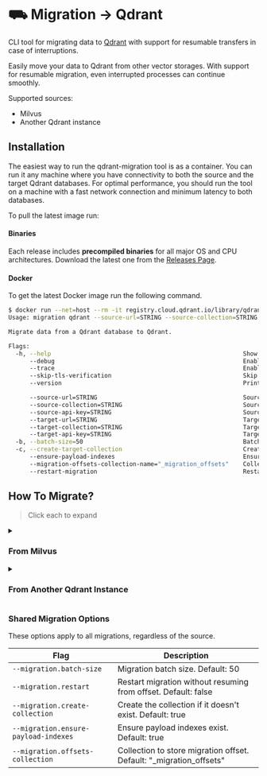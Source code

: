 # ⛟ Migration → Qdrant

CLI tool for migrating data to [Qdrant](http://qdrant.tech) with support for resumable transfers in case of interruptions.

Easily move your data to Qdrant from other vector storages. With support for resumable migration, even interrupted processes can continue smoothly.

Supported sources:

* Milvus
* Another Qdrant instance

## Installation

The easiest way to run the qdrant-migration tool is as a container. You can run it any machine where you have connectivity to both the source and the target Qdrant databases. For optimal performance, you should run the tool on a machine with a fast network connection and minimum latency to both databases.

To pull the latest image run:

#### Binaries

Each release includes **precompiled binaries** for all major OS and CPU architectures. Download the latest one from the [Releases Page](https://github.com/qdrant/migration/releases).

#### Docker

To get the latest Docker image run the following command.

```bash
$ docker run --net=host --rm -it registry.cloud.qdrant.io/library/qdrant-migration qdrant --help
Usage: migration qdrant --source-url=STRING --source-collection=STRING --target-url=STRING --target-collection=STRING [flags]

Migrate data from a Qdrant database to Qdrant.

Flags:
  -h, --help                                                      Show context-sensitive help.
      --debug                                                     Enable debug mode.
      --trace                                                     Enable trace mode.
      --skip-tls-verification                                     Skip TLS verification.
      --version                                                   Print version information and quit

      --source-url=STRING                                         Source gRPC URL, e.g. https://your-qdrant-hostname:6334
      --source-collection=STRING                                  Source collection
      --source-api-key=STRING                                     Source API key ($SOURCE_API_KEY)
      --target-url=STRING                                         Target gRPC URL, e.g. https://your-qdrant-hostname:6334
      --target-collection=STRING                                  Target collection
      --target-api-key=STRING                                     Target API key ($TARGET_API_KEY)
  -b, --batch-size=50                                             Batch size
  -c, --create-target-collection                                  Create the target collection if it does not exist
      --ensure-payload-indexes                                    Ensure payload indexes are created
      --migration-offsets-collection-name="_migration_offsets"    Collection where the current migration offset should be stored
      --restart-migration                                         Restart the migration and do not continue from last offset
```

## How To Migrate?

> Click each to expand

<details>

<summary><h3>From Milvus</h3></summary>

Migrate data from a **Milvus** database to **Qdrant**:

### 📥 Example

```bash
migration milvus \
    --milvus.url 'https://example.gcp-us-west1.cloud.zilliz.com' \
    --milvus.enable-tls-auth \
    --milvus.collection 'example-collection' \
    --milvus.db-name 'optional-db-name'
    --milvus.server-version 'optional-server-version'
    --milvus.api-key 'optional-milvus-api-key' \
    --qdrant.url 'https://example.cloud-region.cloud-provider.cloud.qdrant.io:6334' \
    --qdrant.api-key 'optional-qdrant-api-key' \
    --qdrant.collection 'target-collection' \
    --migration.batch-size 64
```

With Docker:

```bash
docker run --net=host --rm -it registry.cloud.qdrant.io/library/qdrant-migration milvus \
    --milvus.url 'https://example.gcp-us-west1.cloud.zilliz.com' \
    ...
```

#### Milvus Options

| Flag                       | Description                                             |
| -------------------------- | ------------------------------------------------------- |
| `--milvus.url`             | Source Milvus URL (e.g. `https://your-milvus-hostname`) |
| `--milvus.collection`      | Source collection name                                  |
| `--milvus.api-key`         | Source API key (`$SOURCE_API_KEY`)                      |
| `--milvus.enable-tls-auth` | Enable TLS Auth                                         |
| `--milvus.username`        | Username for Milvus                                     |
| `--milvus.password`        | Password for Milvus                                     |
| `--milvus.db-name`         | Milvus database name                                    |
| `--milvus.server-version`  | Server version                                          |

#### Qdrant Options

| Flag                  | Description                                                |
| --------------------- | ---------------------------------------------------------- |
| `--qdrant.url`        | Qdrant gRPC URL (e.g. `https://your-qdrant-hostname:6334`) |
| `--qdrant.collection` | Target collection name                                     |
| `--qdrant.api-key`    | Qdrant API key                                             |

See [Shared Migration Options](#shared-migration-options) for shared parameters.

</details>
<details>
<summary><h3>From Another Qdrant Instance</h3></summary>

Migrate data from one **Qdrant** instance to another.

### 📥 Example

```bash
migration qdrant \
    --source.url 'http://localhost:6334' \
    --source.collection 'source-collection' \
    --target.url 'https://example.cloud-region.cloud-provider.cloud.qdrant.io:6334' \
    --target.api-key 'qdrant-key' \
    --target.collection 'target-collection' \
    --migration.batch-size 64
```

With Docker:

```bash
docker run --net=host --rm -it registry.cloud.qdrant.io/library/qdrant-migration qdrant \
    --source.url 'http://localhost:6334' \
    ...
```

NOTE: If the target collection already exists, its vector size and dimensions must match the source. Other settings like replication, shards can differ.

#### Source Qdrant Options

| Flag                  | Description                                                |
| --------------------- | ---------------------------------------------------------- |
| `--source.url`        | Source gRPC URL (e.g. `https://your-qdrant-hostname:6334`) |
| `--source.collection` | Source collection name                                     |
| `--source.api-key`    | API key for source instance                                |

#### Target Qdrant Options

| Flag                  | Description                                                |
| --------------------- | ---------------------------------------------------------- |
| `--target.url`        | Target gRPC URL (e.g. `https://your-qdrant-hostname:6334`) |
| `--target.collection` | Target collection name                                     |
| `--target.api-key`    | API key for target instance                                |

See [Shared Migration Options](#shared-migration-options) for shared parameters.

</details>

### Shared Migration Options

These options apply to all migrations, regardless of the source.

| Flag                                 | Description                                                          |
| ------------------------------------ | -------------------------------------------------------------------- |
| `--migration.batch-size`             | Migration batch size. Default: 50                                    |
| `--migration.restart`                | Restart migration without resuming from offset. Default: false       |
| `--migration.create-collection`      | Create the collection if it doesn't exist. Default: true             |
| `--migration.ensure-payload-indexes` | Ensure payload indexes exist. Default: true                          |
| `--migration.offsets-collection`     | Collection to store migration offset. Default: "_migration_offsets" |
